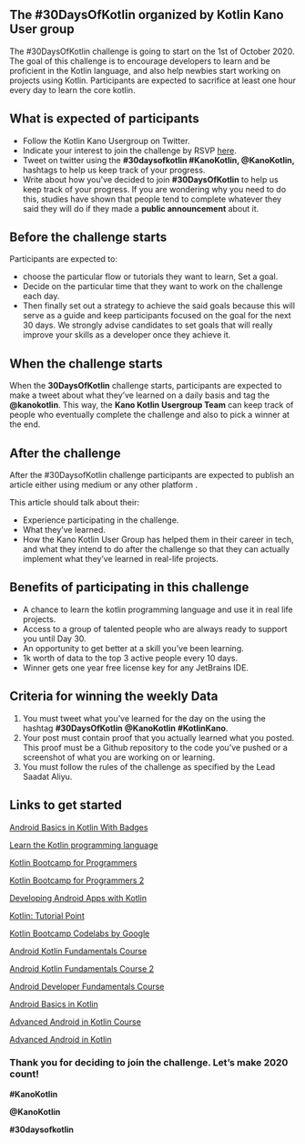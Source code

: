 ## The #30DaysOfKotlin organized by Kotlin Kano User group

The #30DaysOfKotlin challenge is going to start on the 1st of October 2020. The goal of this challenge is to encourage developers to learn and be proficient in the Kotlin language, and also help newbies start working on projects using Kotlin. Participants are expected to sacrifice at least one hour every day to learn the core kotlin. 

## What is expected of participants
* Follow the Kotlin Kano Usergroup on Twitter.
* Indicate your interest to join the challenge by RSVP [here](https://www.meetup.com/Kotlin-Kano-User-Group-Nigeria/events/273211014/).
* Tweet on twitter using the **#30daysofkotlin #KanoKotlin, @KanoKotlin,** hashtags to help us keep track of your progress. 
* Write about how you've decided to join **#30DaysOfKotlin** to help us keep track of your progress. If you are wondering why you need to do this, studies have shown that people tend to complete whatever they said they will do if they made a **public announcement** about it. 

## Before the challenge starts
Participants are expected to: 

* choose the particular flow or tutorials they want to learn, 
Set a goal.
* Decide on the particular time that they want to work on the challenge each day. 
* Then finally set out a strategy to achieve the said goals because this will serve as a guide and keep participants focused on the goal for the next 30 days. We strongly advise candidates to set goals that will really improve your skills as a developer once they achieve it. 

## When the challenge starts
When the **30DaysOfKotlin** challenge starts, participants are expected to make a tweet about what they’ve learned on a daily basis and tag the **@kanokotlin**. This way, the **Kano Kotlin Usergroup Team** can keep track of people who eventually complete the challenge and also to pick a winner at the end.

## After the challenge
After the #30DaysofKotlin challenge participants are expected to publish an article either using medium or any other platform .

This article should talk about their:

* Experience participating in the challenge. 
* What they’ve learned. 
* How the Kano Kotlin User Group has helped them in their career in tech, and what they intend to do after the challenge so that they can actually implement what they’ve learned in real-life projects.

## Benefits of participating in this challenge
* A chance to learn the kotlin programming language and use it in real life projects.
* Access to a group of talented people who are always ready to support you until Day 30.
* An opportunity to get better at a skill you’ve been learning. 
* 1k worth of data to the top 3 active people every 10 days.
* Winner gets one year free license key for any JetBrains IDE.

## Criteria for winning the weekly Data
1. You must tweet what you’ve learned for the day on the using the hashtag **#30DaysOfKotlin** **@KanoKotlin** **#KotlinKano**.
2. Your post must contain proof that you actually learned what you posted. This proof must be a Github repository to the code you’ve pushed or a screenshot of what you are working on or learning. 
3. You must follow the rules of the challenge as specified by the Lead Saadat Aliyu.

## Links to get started
[Android Basics in Kotlin With Badges](https://developer.android.com/courses/android-basics-kotlin/course)



[Learn the Kotlin programming language](https://developer.android.com/kotlin/learn)

[Kotlin Bootcamp for Programmers](https://www.udacity.com/course/kotlin-bootcamp-for-programmers--ud9011)

[Kotlin Bootcamp for Programmers 2](https://developer.android.com/courses/kotlin-bootcamp/overview)

[Developing Android Apps with Kotlin](https://www.udacity.com/course/developing-android-apps-with-kotlin--ud9012)

[Kotlin: Tutorial Point](https://www.tutorialspoint.com/kotlin/index.htm)

[Kotlin Bootcamp Codelabs by Google](https://codelabs.developers.google.com/kotlin-bootcamp/)

[Android Kotlin Fundamentals Course](https://codelabs.developers.google.com/android-kotlin-fundamentals/)

[Android Kotlin Fundamentals Course 2](https://developer.android.com/courses/kotlin-android-fundamentals/overview)

[Android Developer Fundamentals Course
](https://codelabs.developers.google.com/android-training/)

[Android Basics in Kotlin](https://codelabs.developers.google.com/basic-android-kotlin-training/)

[Advanced Android in Kotlin Course](https://codelabs.developers.google.com/advanced-android-kotlin-training/)

[Advanced Android in Kotlin](https://developer.android.com/courses/kotlin-android-advanced/overview)


### Thank you for deciding to join the challenge. Let’s make 2020 count! 

**#KanoKotlin**

**@KanoKotlin**

**#30daysofkotlin**










